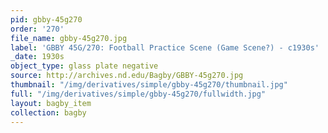```yaml
---
pid: gbby-45g270
order: '270'
file_name: gbby-45g270.jpg
label: 'GBBY 45G/270: Football Practice Scene (Game Scene?) - c1930s'
_date: 1930s
object_type: glass plate negative
source: http://archives.nd.edu/Bagby/GBBY-45g270.jpg
thumbnail: "/img/derivatives/simple/gbby-45g270/thumbnail.jpg"
full: "/img/derivatives/simple/gbby-45g270/fullwidth.jpg"
layout: bagby_item
collection: bagby
---
```

